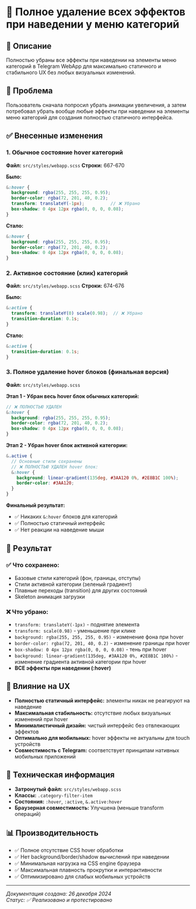 # 🚫 Полное удаление всех эффектов при наведении у меню категорий

## 📝 Описание

Полностью убраны все эффекты при наведении на элементы меню категорий в Telegram WebApp для максимально статичного и стабильного UX без любых визуальных изменений.

## 🎯 Проблема

Пользователь сначала попросил убрать анимации увеличения, а затем потребовал убрать вообще любые эффекты при наведении на элементы меню категорий для создания полностью статичного интерфейса.

## ✅ Внесенные изменения

### 1. Обычное состояние hover категорий
**Файл:** `src/styles/webapp.scss`
**Строки:** 667-670

**Было:**
```scss
&:hover {
  background: rgba(255, 255, 255, 0.95);
  border-color: rgba(72, 201, 40, 0.2);
  transform: translateY(-1px);          // ❌ Убрано
  box-shadow: 0 4px 12px rgba(0, 0, 0, 0.08);
}
```

**Стало:**
```scss
&:hover {
  background: rgba(255, 255, 255, 0.95);
  border-color: rgba(72, 201, 40, 0.2);
  box-shadow: 0 4px 12px rgba(0, 0, 0, 0.08);
}
```

### 2. Активное состояние (клик) категорий
**Файл:** `src/styles/webapp.scss`
**Строки:** 674-676

**Было:**
```scss
&:active {
  transform: translateY(0) scale(0.98);  // ❌ Убрано
  transition-duration: 0.1s;
}
```

**Стало:**
```scss
&:active {
  transition-duration: 0.1s;
}
```

### 3. Полное удаление hover блоков (финальная версия)
**Файл:** `src/styles/webapp.scss`

**Этап 1 - Убран весь hover блок обычных категорий:**
```scss
// ❌ ПОЛНОСТЬЮ УДАЛЕН
&:hover {
  background: rgba(255, 255, 255, 0.95);
  border-color: rgba(72, 201, 40, 0.2);
  box-shadow: 0 4px 12px rgba(0, 0, 0, 0.08);
}
```

**Этап 2 - Убран hover блок активной категории:**
```scss
&.active {
  // Основные стили сохранены
  // ❌ ПОЛНОСТЬЮ УДАЛЕН hover блок:
  &:hover {
    background: linear-gradient(135deg, #3AA120 0%, #2E8B1C 100%);
    border-color: #3AA120;
  }
}
```

**Финальный результат:**
- ✅ Никаких `&:hover` блоков для категорий
- ✅ Полностью статичный интерфейс
- ✅ Нет реакции на наведение мыши

## 🎨 Результат

### ✅ Что сохранено:
- Базовые стили категорий (фон, границы, отступы)
- Стили активной категории (зеленый градиент)
- Плавные переходы (transition) для других состояний
- Skeleton анимация загрузки

### ❌ Что убрано:
- `transform: translateY(-1px)` - поднятие элемента
- `transform: scale(0.98)` - уменьшение при клике
- `background: rgba(255, 255, 255, 0.95)` - изменение фона при hover
- `border-color: rgba(72, 201, 40, 0.2)` - изменение границы при hover
- `box-shadow: 0 4px 12px rgba(0, 0, 0, 0.08)` - тень при hover
- `background: linear-gradient(135deg, #3AA120 0%, #2E8B1C 100%)` - изменение градиента активной категории при hover
- **ВСЕ эффекты при наведении (:hover)**

## 📱 Влияние на UX

- **Полностью статичный интерфейс:** элементы никак не реагируют на наведение
- **Максимальная стабильность:** отсутствие любых визуальных изменений при hover
- **Минималистичный дизайн:** чистый интерфейс без отвлекающих эффектов
- **Оптимально для мобильных:** hover эффекты не актуальны для touch устройств
- **Совместимость с Telegram:** соответствует принципам нативных мобильных приложений

## 🔧 Техническая информация

- **Затронутый файл:** `src/styles/webapp.scss`
- **Классы:** `.category-filter-item`
- **Состояния:** `:hover`, `:active`, `&.active:hover`
- **Браузерная совместимость:** Улучшена (меньше transform операций)

## 📊 Производительность

- ✅ Полное отсутствие CSS hover обработки
- ✅ Нет background/border/shadow вычислений при наведении
- ✅ Минимальная нагрузка на CSS engine браузера
- ✅ Максимальная плавность прокрутки и интерактивности
- ✅ Оптимизировано для слабых мобильных устройств

---

*Документация создана: 26 декабря 2024*  
*Статус: ✅ Реализовано и протестировано* 